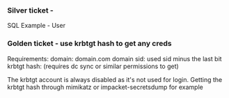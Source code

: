 

### Silver ticket - 

SQL Example - User


### Golden ticket - use krbtgt hash to get any creds

Requirements:
domain:        domain.com
domain sid:  used sid minus the last bit
krbtgt hash:   (requires dc sync or similar permissions to get)

The krbtgt account is always disabled as it's not used for login.
Getting the krbtgt hash through mimikatz or impacket-secretsdump for example

